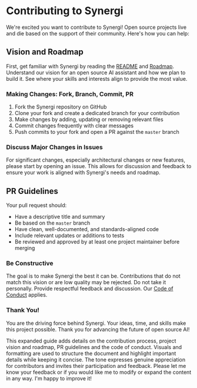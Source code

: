 # Contributing to Synergi  



We're excited you want to contribute to Synergi! Open source projects live and die based on the support of their community. Here's how you can help:

## Vision and Roadmap

First, get familiar with Synergi by reading the [README](README.md) and [Roadmap](roadmap.md). Understand our vision for an open source AI assistant and how we plan to build it. See where your skills and interests align to provide the most value.

### Making Changes: Fork, Branch, Commit, PR

1. Fork the Synergi repository on GitHub
2. Clone your fork and create a dedicated branch for your contribution 
3. Make changes by adding, updating or removing relevant files
4. Commit changes frequently with clear messages 
5. Push commits to your fork and open a PR against the `master` branch

### Discuss Major Changes in Issues

For significant changes, especially architectural changes or new features, please start by opening an issue. This allows for discussion and feedback to ensure your work is aligned with Synergi's needs and roadmap. 

## PR Guidelines

Your pull request should:

- Have a descriptive title and summary
- Be based on the `master` branch
- Have clean, well-documented, and standards-aligned code
- Include relevant updates or additions to tests
- Be reviewed and approved by at least one project maintainer before merging

### Be Constructive

The goal is to make Synergi the best it can be. Contributions that do not match this vision or are low quality may be rejected. Do not take it personally. Provide respectful feedback and discussion. Our [Code of Conduct](CODE_OF_CONDUCT.md) applies.

### Thank You! 

You are the driving force behind Synergi. Your ideas, time, and skills make this project possible. Thank you for advancing the future of open source AI!

This expanded guide adds details on the contribution process, project vision and roadmap, PR guidelines and the code of conduct. Visuals and formatting are used to structure the document and highlight important details while keeping it concise. The tone expresses genuine appreciation for contributors and invites their participation and feedback. Please let me know your feedback or if you would like me to modify or expand the content in any way. I'm happy to improve it!
